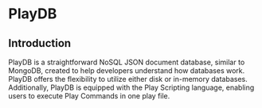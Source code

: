 PlayDB
====

Introduction
--
PlayDB is a straightforward NoSQL JSON document database, similar to MongoDB, created to help developers understand how databases work. PlayDB offers the flexibility to utilize either disk or in-memory databases. Additionally, PlayDB is equipped with the Play Scripting language, enabling users to execute Play Commands in one play file.




